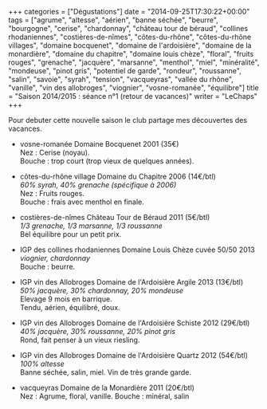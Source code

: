 +++
categories = ["Dégustations"]
date = "2014-09-25T17:30:22+00:00"
tags = ["agrume", "altesse", "aérien", "banne séchée", "beurre", "bourgogne", "cerise", "chardonnay", "château tour de béraud", "collines rhodaniennes", "costières-de-nîmes", "côtes-du-rhône", "côtes-du-rhône villages", "domaine bocquenet", "domaine de l'ardoisière", "domaine de la monardière", "domaine du chapitre", "domaine louis chèze", "floral", "fruits rouges", "grenache", "jacquère", "marsanne", "menthol", "miel", "minéralité", "mondeuse", "pinot gris", "potentiel de garde", "rondeur", "roussanne", "salin", "savoie", "syrah", "tension", "vacqueyras", "vallée du rhône", "vanille", "vin des allobroges", "viognier", "vosne-romanée", "équilibre"] 
title = "Saison 2014/2015 : séance n°1 (retour de vacances)"
writer = "LeChaps"
+++

Pour debuter cette nouvelle saison le club partage mes découvertes des vacances.

* vosne-romanée Domaine Bocquenet 2001 (35€)  
Nez : Cerise (noyau).  
Bouche : trop court (trop vieux de quelques années).

* côtes-du-rhône village Domaine du Chapitre 2006 (14€/btl) <i class="fa fa-plus-circle"></i>  
_60% syrah, 40% grenache (spécifique à 2006)_  
Nez : Fruits rouges.  
Bouche : frais avec menthol en finale.  

* costières-de-nîmes Château Tour de Béraud 2011 (5€/btl) <i class="fa fa-plus-circle"></i>  
_1/3 grenache, 1/3 marsanne, 1/3 roussanne_  
Bel équilibre pour un petit prix.

* IGP des collines rhodaniennes Domaine Louis Chèze cuvée 50/50 2013
_viognier, chardonnay_  
Bouche : beurre.  

* IGP vin des Allobroges Domaine de l'Ardoisière Argile 2013 (13€/btl) <i class="fa fa-plus-circle"></i> <i class="fa fa-plus-circle"></i>  
_50% jacquère, 30% chardonnay, 20% mondeuse_  
Elevage 9 mois en barrique.  
Tendu, aérien, équilibré, doux.

* IGP vin des Allobroges Domaine de l'Ardoisière Schiste 2012 (29€/btl)  
_40% jacquère, 30% roussanne, 20% pinot gris_  
Rond, fait penser à un vieux riesling.

* IGP vin des Allobroges Domaine de l'Ardoisière Quartz 2012 (54€/btl)  
_100% altesse_  
Banne séchée, salin, miel. Vin de très grande garde.  

* vacqueyras Domaine de la Monardière 2011 (20€/btl) <i class="fa fa-plus-circle"></i>  
Nez : Agrume, floral, vanille.
Bouche : minéral, salin
